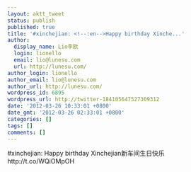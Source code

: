 ```yaml
---
layout: aktt_tweet
status: publish
published: true
title: '#xinchejian: <!--:en-->Happy birthday Xinche...'
author:
  display_name: Lio李欧
  login: lionello
  email: lio@lunesu.com
  url: http://lunesu.com/
author_login: lionello
author_email: lio@lunesu.com
author_url: http://lunesu.com/
wordpress_id: 6895
wordpress_url: http://twitter-184105647527309312
date: '2012-03-26 10:33:01 +0800'
date_gmt: '2012-03-26 02:33:01 +0800'
categories: []
tags: []
comments: []
---
```

<p>#xinchejian: <!--:en-->Happy birthday Xinchejian<!--:--><!--:zh-->新车间生日快乐<!--:--> http://t.co/WQiOMpOH</p>
